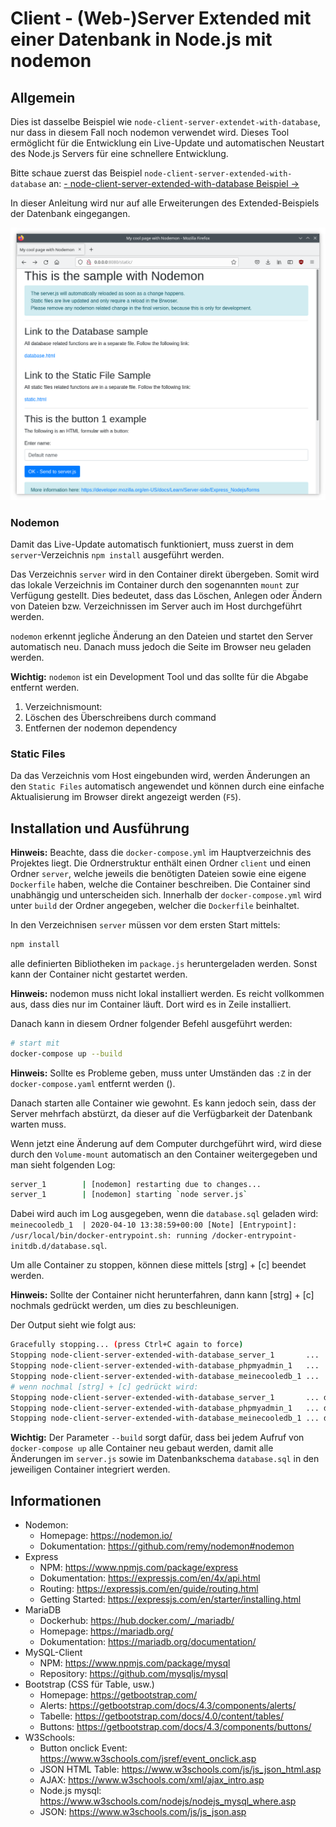 # Client - (Web-)Server Extended mit einer Datenbank in Node.js mit nodemon

## Allgemein

Dies ist dasselbe Beispiel wie `node-client-server-extendet-with-database`, nur dass in diesem Fall noch nodemon verwendet wird. Dieses Tool ermöglicht für die Entwicklung ein Live-Update und automatischen Neustart des Node.js Servers für eine schnellere Entwicklung.

Bitte schaue zuerst das Beispiel `node-client-server-extended-with-database` an: [- node-client-server-extended-with-database Beispiel ->](../node-client-server-extended-with-database/README.md)

In dieser Anleitung wird nur auf alle Erweiterungen des Extended-Beispiels der Datenbank eingegangen.

![Screenshot](screenshot.png)

### Nodemon

Damit das Live-Update automatisch funktioniert, muss zuerst in dem `server`-Verzeichnis `npm install` ausgeführt werden.

Das Verzeichnis `server` wird in den Container direkt übergeben. Somit wird das lokale Verzeichnis im Container durch den sogenannten `mount` zur Verfügung gestellt.
Dies bedeutet, dass das Löschen, Anlegen oder Ändern von Dateien bzw. Verzeichnissen im Server auch im Host durchgeführt werden.

`nodemon` erkennt jegliche Änderung an den Dateien und startet den Server automatisch neu. Danach muss jedoch die Seite im Browser neu geladen werden.


**Wichtig:** `nodemon` ist ein Development Tool und das sollte für die Abgabe entfernt werden.

1. Verzeichnismount: <todo>
2. Löschen des Überschreibens durch command <todo>
3. Entfernen der nodemon dependency


### Static Files

Da das Verzeichnis vom Host eingebunden wird, werden Änderungen an den `Static Files` automatisch angewendet und können durch eine einfache Aktualisierung im Browser direkt angezeigt werden (`F5`).


## Installation und Ausführung

**Hinweis:** Beachte, dass die `docker-compose.yml` im Hauptverzeichnis des Projektes liegt. Die Ordnerstruktur enthält einen Ordner `client` und einen Ordner `server`, welche jeweils die benötigten Dateien sowie eine eigene `Dockerfile` haben, welche die Container beschreiben. Die Container sind unabhängig und unterscheiden sich. Innerhalb der `docker-compose.yml` wird unter `build` der Ordner angegeben, welcher die `Dockerfile` beinhaltet.

In den Verzeichnisen `server` müssen vor dem ersten Start mittels:
```sh
npm install
```
alle definierten Bibliotheken im `package.js` heruntergeladen werden. Sonst kann der Container nicht gestartet werden.

**Hinweis:** nodemon muss nicht lokal installiert werden. Es reicht vollkommen aus, dass dies nur im Container läuft. Dort wird es in Zeile <todo> installiert.

Danach kann in diesem Ordner folgender Befehl ausgeführt werden:

```sh
# start mit
docker-compose up --build
```

**Hinweis:** Sollte es Probleme geben, muss unter Umständen das `:Z` in der `docker-compose.yaml` entfernt werden (<todo>).

Danach starten alle Container wie gewohnt. Es kann jedoch sein, dass der Server mehrfach abstürzt, da dieser auf die Verfügbarkeit der Datenbank warten muss.

Wenn jetzt eine Änderung auf dem Computer durchgeführt wird, wird diese durch den `Volume-mount` automatisch an den Container weitergegeben und man sieht folgenden Log:

```sh
server_1        | [nodemon] restarting due to changes...
server_1        | [nodemon] starting `node server.js`
```

Dabei wird auch im Log ausgegeben, wenn die `database.sql` geladen wird: `meinecooledb_1  | 2020-04-10 13:38:59+00:00 [Note] [Entrypoint]: /usr/local/bin/docker-entrypoint.sh: running /docker-entrypoint-initdb.d/database.sql`.

Um alle Container zu stoppen, können diese mittels [strg] + [c] beendet werden.

**Hinweis:** Sollte der Container nicht herunterfahren, dann kann [strg] + [c] nochmals gedrückt werden, um dies zu beschleunigen.

Der Output sieht wie folgt aus:
```sh
Gracefully stopping... (press Ctrl+C again to force)
Stopping node-client-server-extended-with-database_server_1       ...
Stopping node-client-server-extended-with-database_phpmyadmin_1   ...
Stopping node-client-server-extended-with-database_meinecooledb_1 ...
# wenn nochmal [strg] + [c] gedrückt wird:
Stopping node-client-server-extended-with-database_server_1       ... done
Stopping node-client-server-extended-with-database_phpmyadmin_1   ... done
Stopping node-client-server-extended-with-database_meinecooledb_1 ... done
```

**Wichtig:** Der Parameter `--build` sorgt dafür, dass bei jedem Aufruf von `docker-compose up` alle Container neu gebaut werden, damit alle Änderungen im `server.js` sowie im Datenbankschema `database.sql` in den jeweiligen Container integriert werden.


## Informationen

 * Nodemon:
   * Homepage: https://nodemon.io/
   * Dokumentation: https://github.com/remy/nodemon#nodemon
 * Express
   * NPM: https://www.npmjs.com/package/express
   * Dokumentation: https://expressjs.com/en/4x/api.html
   * Routing: https://expressjs.com/en/guide/routing.html
   * Getting Started: https://expressjs.com/en/starter/installing.html
 * MariaDB
   * Dockerhub: https://hub.docker.com/_/mariadb/
   * Homepage: https://mariadb.org/
   * Dokumentation: https://mariadb.org/documentation/
 * MySQL-Client
   * NPM: https://www.npmjs.com/package/mysql
   * Repository: https://github.com/mysqljs/mysql
 * Bootstrap (CSS für Table, usw.)
   * Homepage: https://getbootstrap.com/
   * Alerts: https://getbootstrap.com/docs/4.3/components/alerts/
   * Tabelle: https://getbootstrap.com/docs/4.0/content/tables/
   * Buttons: https://getbootstrap.com/docs/4.3/components/buttons/
 * W3Schools:
   * Button onclick Event: https://www.w3schools.com/jsref/event_onclick.asp
   * JSON HTML Table: https://www.w3schools.com/js/js_json_html.asp
   * AJAX: https://www.w3schools.com/xml/ajax_intro.asp
   * Node.js mysql: https://www.w3schools.com/nodejs/nodejs_mysql_where.asp
   * JSON: https://www.w3schools.com/js/js_json.asp
